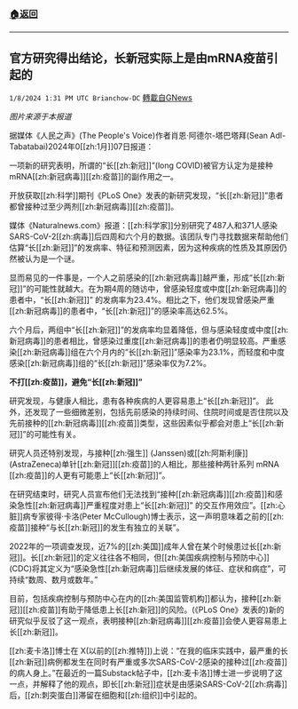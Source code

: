 ###  [:house:返回](README.md)
---


## 官方研究得出结论，长新冠实际上是由mRNA疫苗引起的
`1/8/2024 1:31 PM UTC Brianchow-DC` [轉載自GNews](https://gnews.org/articles/2197091)

*图片来源于本报道*

据媒体《人民之声》(The People's Voice)作者肖恩·阿德尔\-塔巴塔拜(Sean Adl-Tabatabai)2024年0[[zh:1月]]07日报道：

一项新的研究表明，所谓的“长[[zh:新冠]]”(long COVID)被官方认定为是接种mRNA[[zh:新冠病毒]][[zh:疫苗]]的副作用之一。

开放获取[[zh:科学]]期刊《PLoS One》发表的新研究发现，“长[[zh:新冠]]”患者都曾接种过至少两剂[[zh:新冠病毒]][[zh:疫苗]]。

媒体《Naturalnews.com》报道：[[zh:科学家]]分别研究了487人和371人感染SARS-CoV-2[[zh:病毒]]后四周和六个月的数据。该团队专门寻找数据来帮助他们估算“长[[zh:新冠]]”的发病率、特征和预测因素，因为这种疾病的性质及其原因仍然被认为是一个谜。

显而易见的一件事是，一个人之前感染的[[zh:新冠病毒]]越严重，形成“长[[zh:新冠]]”的可能性就越大。在为期4周的随访中，曾感染轻度或中度[[zh:新冠病毒]]的患者中，“长[[zh:新冠]]” 的发病率为23.4%。相比之下，他们发现曾感染严重[[zh:新冠病毒]]的患者中，“长[[zh:新冠]]”的感染率高达62.5%。

六个月后，两组中“长[[zh:新冠]]”的发病率均显着降低，但与感染轻度或中度[[zh:新冠病毒]]的患者相比，曾感染过重度[[zh:新冠病毒]]的患者仍明显较高。严重感染[[zh:新冠病毒]]组在六个月内的“长[[zh:新冠]]”感染率为23.1%，而轻度和中度感染[[zh:新冠病毒]]组的“长[[zh:新冠]]”感染率仅为7.2%。

**不打[[zh:疫苗]]，避免“长[[zh:新冠]]”**

研究发现，与健康人相比，患有各种疾病的人更容易患上“长[[zh:新冠]]”。 此外，还发现了一些细微差别，包括先前感染的持续时间、住院时间或是否住院以及先前接种的[[zh:新冠病毒]][[zh:疫苗]]类型，这些因素似乎都会对患上“长[[zh:新冠]]”的可能性有关。

研究人员还特别发现，与接种[[zh:强生]] (Janssen)或[[zh:阿斯利康]] (AstraZeneca)单针[[zh:新冠]][[zh:疫苗]]的人相比，那些接种两针系列 mRNA [[zh:疫苗]]的人更有可能患上“长[[zh:新冠]]”。

在研究结束时，研究人员宣布他们无法找到“接种[[zh:新冠病毒]][[zh:疫苗]]和感染急性[[zh:新冠病毒]]严重程度对患上“长[[zh:新冠]]” 的交互作用效应”。[[zh:心脏]]病专家彼得·卡洛(Peter McCullough)博士表示，这一声明意味着之前的[[zh:疫苗]]接种“与长[[zh:新冠]]的发生有独立的关联”。

2022年的一项调查发现，近7%的[[zh:美国]]成年人曾在某个时候患过长[[zh:新冠]]。长[[zh:新冠]]的定义往往各不相同，但[[zh:美国疾病控制与预防中心]] (CDC)将其定义为“感染急性[[zh:新冠病毒]]后继续发展的体征、症状和病症”，可持续“数周、数月或数年。”

目前，包括疾病控制与预防中心在内的[[zh:美国监管机构]]都认为，接种[[zh:新冠]][[zh:疫苗]]有助于降低患上长[[zh:新冠]]的风险。(《PLoS One》发表的)新的研究似乎反驳了这一观点，表明接种[[zh:新冠病毒]][[zh:疫苗]]会使人更容易患上长[[zh:新冠]]。

[[zh:麦卡洛]]博士在 X(以前的[[zh:推特]])上说：“在我的临床实践中，最严重的长[[zh:新冠]]病例都发生在同时有严重或多次SARS-CoV-2感染的接种过[[zh:疫苗]]的病人身上。”在最近的一篇Substack帖子中，[[zh:麦卡洛]]博士进一步说明了这一点，并解释了他的观点，即长[[zh:新冠]]症状是由感染SARS-CoV-2[[zh:病毒]]后，[[zh:刺突蛋白]]滞留在细胞和[[zh:组织]]中引起的。
